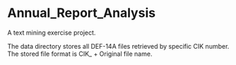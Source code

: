 # Annual_Report_Analysis
A text mining exercise project. <br>

The data directory stores all DEF-14A files retrieved by specific CIK number. The stored file format is CIK_ + Original file name. <br>